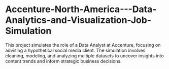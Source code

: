 # Accenture-North-America---Data-Analytics-and-Visualization-Job-Simulation
This project simulates the role of a Data Analyst at Accenture, focusing on advising a hypothetical social media client. The simulation involves cleaning, modeling, and analyzing multiple datasets to uncover insights into content trends and inform strategic business decisions.
